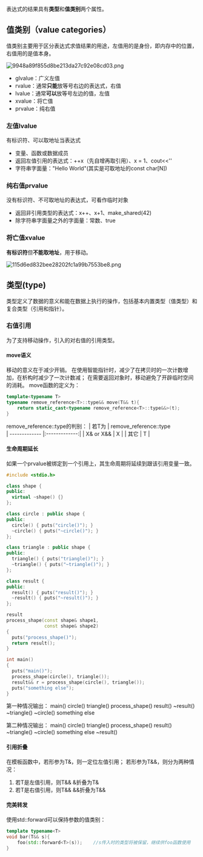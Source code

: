 表达式的结果具有**类型**和**值类别**两个属性。

## 值类别（value categories）

值类别主要用于区分表达式求值结果的用途，左值用的是身份，即内存中的位置，右值用的是值本身。

![9948a89f855d8be213da27c92e08cd03.png](:/d1392fab311144fb96ea24abaf3e1a7e)

- glvalue：广义左值
- rvalue：通常**只能**放等号右边的表达式，右值
- lvalue：通常**可以**放等号左边的值，左值
- xvalue：将亡值
- prvalue：纯右值

### 左值lvalue

有标识符、可以取地址当表达式

- 变量、函数或数据成员
- 返回左值引用的表达式：++x（先自增再取引用）、x = 1、cout<<''
- 字符串字面量："Hello World"(其实是可取地址的const char[N]) 

### 纯右值prvalue

没有标识符、不可取地址的表达式，可看作临时对象

- 返回非引用类型的表达式：x++、x+1、make_shared<int>(42)
- 除字符串字面量之外的字面量：常数、true

### 将亡值xvalue

**有标识符**但**不能取地址**，用于移动。

![115d6ed832bee28202fc1a99b7553be8.png](:/d3330ec0a905456e886c24af133c225c)

## 类型(type)

类型定义了数据的意义和能在数据上执行的操作，包括基本内置类型（值类型）和复合类型（引用和指针）。

### 右值引用

为了支持移动操作，引入的对右值的引用类型。

#### move语义

移动的意义在于减少开销。
在使用智能指针时，减少了在拷贝时的一次计数增加，在析构时减少了一次计数减；
在需要返回对象时，移动避免了开辟临时空间的消耗。
move函数的定义为：
```c++
template<typename T>
typename remove_reference<T>::type&& move(T&& t){
	return static_cast<typename remove_reference<T>::type&&>(t);
}
```
remove_reference<T>::type的判别：
| 若T为       | remove_reference<T>::type  
| ------------- |:-------------:| 
| X& or X&&     | X | 
| 其它      | T      | 

#### 生命周期延长

如果一个prvalue被绑定到一个引用上，其生命周期将延续到跟该引用变量一致。
```c++
#include <stdio.h>

class shape {
public:
  virtual ~shape() {}
};

class circle : public shape {
public:
  circle() { puts("circle()"); }
  ~circle() { puts("~circle()"); }
};

class triangle : public shape {
public:
  triangle() { puts("triangle()"); }
  ~triangle() { puts("~triangle()"); }
};

class result {
public:
  result() { puts("result()"); }
  ~result() { puts("~result()"); }
};

result
process_shape(const shape& shape1,
              const shape& shape2)
{
  puts("process_shape()");
  return result();
}

int main()
{
  puts("main()");
  process_shape(circle(), triangle());
  result&& r = process_shape(circle(), triangle());
  puts("something else");
}
```
第一种情况输出：
main()
circle()
triangle()
process_shape()
result()
~result()
~triangle()
~circle()
something else

第二种情况输出：
main()
circle()
triangle()
process_shape()
result()
~triangle()
~circle()
something else
~result()

#### 引用折叠

在模板函数中，若形参为T&，则一定位左值引用；
若形参为T&&，则分为两种情况：
1. 若T是左值引用，则T&& &折叠为T&
2. 若T是右值引用，则T&& &&折叠为T&&

#### 完美转发

使用std::forward可以保持参数的值类别：
```c++
template typename<T>
void bar(T&& s){
	foo(std::forward<T>(s));	//s传入时的类型将被保留，继续供foo函数使用
}
```

